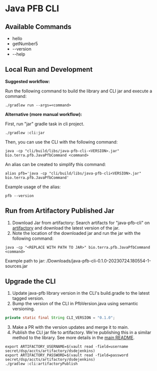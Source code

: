 Java PFB CLI
===

## Available Commands
- hello
- getNumber5
- --version
- --help

## Local Run and Development
**Suggested workflow:**

Run the following command to build the library and CLI jar and execute a command:
```shell
./gradlew run --args=<command>
```

**Alternative (more manual workflow):**

First, run "jar" gradle task in cli project.
```shell
./gradlew :cli:jar
```

Then, you can use the CLI with the following command:
```shell
java -cp "cli/build/libs/java-pfb-cli-<VERSION>.jar" bio.terra.pfb.JavaPfbCommand <command>
```
An alias can be created to simplify this command:
```shell
alias pfb='java -cp "cli/build/libs/java-pfb-cli<VERSION>.jar" bio.terra.pfb.JavaPfbCommand'
```
Example usage of the alias:
```shell
pfb --version
```

## Run from Artifactory Published Jar
1) Download Jar from artifactory: Search artifacts for "java-pfb-cli" on [artifactory](https://broadinstitute.jfrog.io/) and download the latest version of the jar.
2) Note the location of the downloaded jar and run the jar with the following command:
```shell
java -cp "<REPLACE WITH PATH TO JAR>" bio.terra.pfb.JavaPfbCommand <command>
```
Example path to jar: /Downloads/java-pfb-cli-0.1.0-20230724.180554-1-sources.jar

## Upgrade the CLI

1. Update java-pfb library version in the CLI's build.gradle to the latest tagged version.
2. Bump the version of the CLI in PfbVersion.java using semantic versioning.
```java
private static final String CLI_VERSION = "0.1.0";
```
3. Make a PR with the version updates and merge it to main.
4. Publish the CLI jar file to artifactory. We're publishing this in a similar method to the library. See more details in the [main README](../README.md#publishing-the-library-and-cli).
```shell
export ARTIFACTORY_USERNAME=$(vault read -field=username secret/dsp/accts/artifactory/dsdejenkins)
export ARTIFACTORY_PASSWORD=$(vault read -field=password secret/dsp/accts/artifactory/dsdejenkins)
./gradlew :cli:artifactoryPublish
```


